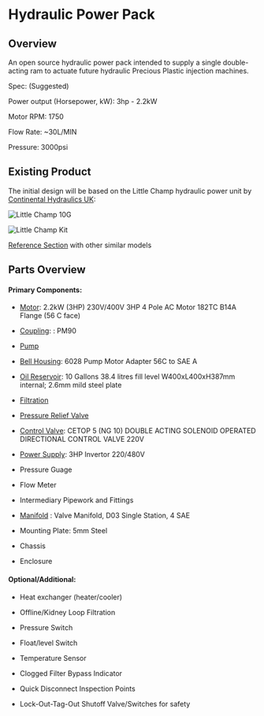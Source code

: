 # Hydraulic Power Pack

## Overview

An open source hydraulic power pack intended to supply a single double-acting ram to actuate future hydraulic Precious Plastic injection machines.

Spec: (Suggested)

Power output (Horsepower, kW): 3hp - 2.2kW

Motor RPM: 1750

Flow Rate: ~30L/MIN

Pressure: 3000psi


## Existing Product

The initial design will be based on the Little Champ hydraulic power unit by [Continental Hydraulics UK](http://www.continentalhydraulics.co.uk):

![Little Champ 10G](https://github.com/plastic-hub/products/blob/master/projects/hydraulic-power-pack/reference/little-champ/Little-Champ-web.jpg)

![Little Champ Kit](https://github.com/plastic-hub/products/blob/master/projects/hydraulic-power-pack/reference/little-champ/champ-kit-clean-web.jpg)

[Reference Section](https://github.com/plastic-hub/products/tree/master/projects/hydraulic-power-pack/reference) with other similar models


## Parts Overview


#### Primary Components:

- [Motor](https://github.com/plastic-hub/products/blob/master/projects/hydraulic-power-pack/documents/motor/ReadMe.md): 2.2kW (3HP) 230V/400V 3HP 4 Pole AC Motor 182TC B14A Flange (56 C face)

- [Coupling](https://github.com/plastic-hub/products/blob/master/projects/hydraulic-power-pack/documents/coupling/ReadMe.md): : PM90

- [Pump](https://github.com/plastic-hub/products/blob/master/projects/hydraulic-power-pack/documents/pump/ReadMe.md)

- [Bell Housing](https://github.com/plastic-hub/products/blob/master/projects/hydraulic-power-pack/documents/bell-housing/ReadMe.md): 6028 Pump Motor Adapter 56C to SAE A

- [Oil Reservoir](https://github.com/plastic-hub/products/blob/master/projects/hydraulic-power-pack/documents/reservoir/ReadMe.md): 10 Gallons 38.4 litres fill level W400xL400xH387mm internal; 2.6mm mild steel plate

- [Filtration](https://github.com/plastic-hub/products/blob/master/projects/hydraulic-power-pack/documents/filtration/ReadMe.md)

- [Pressure Relief Valve](https://github.com/plastic-hub/products/blob/master/projects/hydraulic-power-pack/documents/pressure-relief-valve/ReadMe.md)

- [Control Valve](https://github.com/plastic-hub/products/blob/master/projects/hydraulic-power-pack/documents/valves/ReadMe.md): CETOP 5 (NG 10) DOUBLE ACTING SOLENOID OPERATED DIRECTIONAL CONTROL VALVE 220V

- [Power Supply](https://github.com/plastic-hub/products/blob/master/projects/hydraulic-power-pack/documents/power-supply/ReadMe.md): 3HP Invertor 220/480V

- Pressure Guage

- Flow Meter

- Intermediary Pipework and Fittings

- [Manifold](https://github.com/plastic-hub/products/blob/master/projects/hydraulic-power-pack/documents/manifold/ReadMe.md)
: Valve Manifold, D03 Single Station, 4 SAE

- Mounting Plate: 5mm Steel

- Chassis

- Enclosure


#### Optional/Additional:

- Heat exchanger (heater/cooler)

- Offline/Kidney Loop Filtration

- Pressure Switch

- Float/level Switch

- Temperature Sensor

- Clogged Filter Bypass Indicator

- Quick Disconnect Inspection Points

- Lock-Out-Tag-Out Shutoff Valve/Switches for safety


